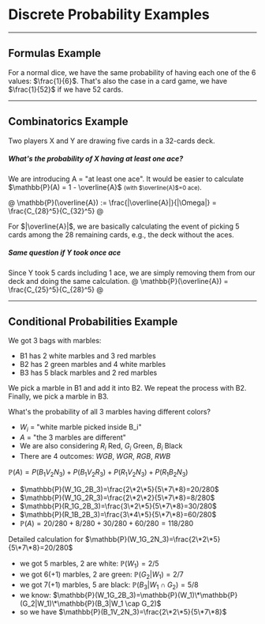 # Discrete Probability Examples

<hr class="sep-both">

## Formulas Example

<div class="row row-cols-lg-2"><div>

For a normal dice, we have the same probability of having each one of the 6 values: $\frac{1}{6}$. That's also the case in a card game, we have $\frac{1}{52}$ if we have 52 cards.
</div><div>
</div></div>

<hr class="sep-both">

## Combinatorics Example

<div class="row row-cols-lg-2"><div>

Two players X and Y are drawing five cards in a 32-cards deck. 

##### What's the probability of X having at least one ace?

We are introducing A = "at least one ace". It would be easier to calculate $\mathbb{P}(A) = 1 - \overline{A}$ <small>(with $\overline{A}$=0 ace)</small>.

@
\mathbb{P}(\overline{A}) := \frac{|\overline{A}|}{|\Omega|} = \frac{C_{28}^5}{C_{32}^5}
@

For $|\overline{A}|$, we are basically calculating the event of picking 5 cards among the 28 remaining cards, e.g., the deck without the aces.
</div><div>

##### Same question if Y took once ace

Since Y took 5 cards including 1 ace, we are simply removing them from our deck and doing the same calculation.
@
\mathbb{P}(\overline{A}) = \frac{C_{25}^5}{C_{28}^5}
@
</div></div>

<hr class="sep-both">

## Conditional Probabilities Example

<div class="row row-cols-lg-2"><div>

We got 3 bags with marbles:

* B1 has $2$ white marbles and $3$ red marbles
* B2 has $2$ green marbles and $4$ white marbles
* B3 has $5$ black marbles and $2$ red marbles

We pick a marble in B1 and add it into B2. We repeat the process with B2. Finally, we pick a marble in B3.

What's the probability of all 3 marbles having different colors?

* $W_i$ = "white marble picked inside B_i"
* $A$ = "the 3 marbles are different"
* We are also considering $R_i$ Red, $G_i$ Green, $B_i$ Black
* There are 4 outcomes: $WGB$, $WGR$, $RGB$, $RWB$

$\mathbb{P}(A)=P(B_1V_2N_3)+P(B_1V_2R_3)+P(R_1V_2N_3)+P(R_1B_2N_3)$
</div><div>

* $\mathbb{P}(W_1G_2B_3)=\frac{2\*2\*5}{5\*7\*8}=20/280$
* $\mathbb{P}(W_1G_2R_3)=\frac{2\*2\*2}{5\*7\*8}=8/280$
* $\mathbb{P}(R_1G_2B_3)=\frac{3\*2\*5}{5\*7\*8}=30/280$
* $\mathbb{P}(R_1B_2B_3)=\frac{3\*4\*5}{5\*7\*8}=60/280$
* $\mathbb{P}(A)=20/280 + 8/280 + 30/280 + 60/280 = 118/280$

Detailed calculation for $\mathbb{P}(W_1G_2N_3)=\frac{2\*2\*5}{5\*7\*8}=20/280$
* we got 5 marbles, 2 are white: $\mathbb{P}(W_1)=2/5$
* we got 6(+1) marbles, 2 are green: $\mathbb{P}(G_2|W_1)=2/7$
* we got 7(+1) marbles, 5 are black: $\mathbb{P}(B_3|W_1 \cap G_2)=5/8$
* we know: $\mathbb{P}(W_1G_2B_3)=\mathbb{P}(W_1)\*\mathbb{P}(G_2|W_1)\*\mathbb{P}(B_3|W_1 \cap G_2)$
* so we have $\mathbb{P}(B_1V_2N_3)=\frac{2\*2\*5}{5\*7\*8}$
</div></div>